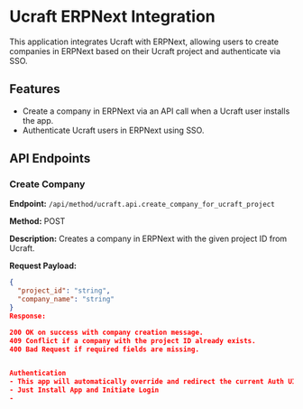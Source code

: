 # Ucraft ERPNext Integration

This application integrates Ucraft with ERPNext, allowing users to create companies in ERPNext based on their Ucraft
project and authenticate via SSO.

## Features

- Create a company in ERPNext via an API call when a Ucraft user installs the app.
- Authenticate Ucraft users in ERPNext using SSO.

## API Endpoints

### Create Company

**Endpoint:** `/api/method/ucraft.api.create_company_for_ucraft_project`

**Method:** POST

**Description:** Creates a company in ERPNext with the given project ID from Ucraft.

**Request Payload:**

```json
{
  "project_id": "string",
  "company_name": "string"
}
Response:

200 OK on success with company creation message.
409 Conflict if a company with the project ID already exists.
400 Bad Request if required fields are missing.


Authentication
- This app will automatically override and redirect the current Auth UI through UCraft's API.
- Just Install App and Initiate Login
- 